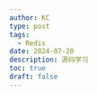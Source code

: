 ```yaml
---
author: KC
type: post
tags:
  - Redis
date: 2024-07-20
description: 源码学习
toc: true
draft: false
---
```

